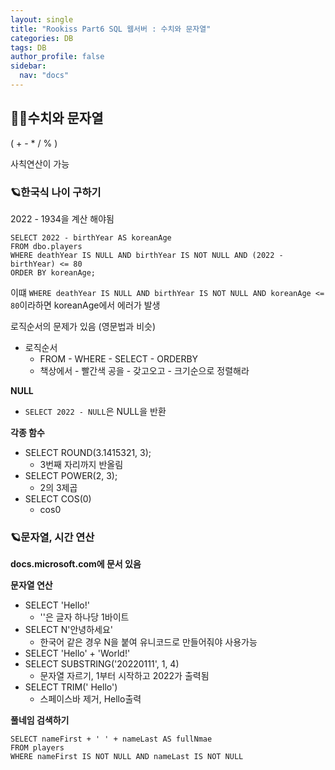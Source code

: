 ```yaml
---
layout: single
title: "Rookiss Part6 SQL 웹서버 : 수치와 문자열"
categories: DB
tags: DB
author_profile: false
sidebar:
  nav: "docs"
---
```



## 🙇‍♀️수치와 문자열


 ( + - * / % )
 
사칙연산이 가능


### 🪐한국식 나이 구하기


2022 - 1934을 계산 해야됨


```
SELECT 2022 - birthYear AS koreanAge
FROM dbo.players
WHERE deathYear IS NULL AND birthYear IS NOT NULL AND (2022 - birthYear) <= 80
ORDER BY koreanAge;
```


이떄
`WHERE deathYear IS NULL AND birthYear IS NOT NULL AND koreanAge <= 80`이라하면 koreanAge에서 에러가 발생

로직순서의 문제가 있음 (영문법과 비슷)

* 로직순서
  * FROM - WHERE - SELECT - ORDERBY
  * 책상에서 - 빨간색 공을 - 갖고오고 - 크기순으로 정렬해라


**NULL**


* `SELECT 2022 - NULL`은 NULL을 반환


**각종 함수**


* SELECT ROUND(3.1415321, 3);
  * 3번째 자리까지 반올림
* SELECT POWER(2, 3);
  * 2의 3제곱
* SELECT COS(0)
  * cos0


### 🪐문자열, 시간 연산



**docs.microsoft.com에 문서 있음**


**문자열 연산**

* SELECT 'Hello!'
  * ''은 글자 하나당 1바이트
* SELECT N'안녕하세요'
  * 한국어 같은 경우 N을 붙여 유니코드로 만들어줘야 사용가능
* SELECT 'Hello' + 'World!'
* SELECT SUBSTRING('20220111', 1, 4)
  * 문자열 자르기, 1부터 시작하고 2022가 출력됨
* SELECT TRIM('          Hello')
  * 스페이스바 제거, Hello출력


**풀네임 검색하기**

```
SELECT nameFirst + ' ' + nameLast AS fullNmae
FROM players
WHERE nameFirst IS NOT NULL AND nameLast IS NOT NULL
```


